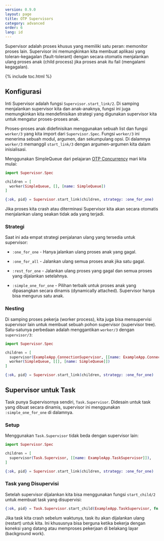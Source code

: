 ```yaml
---
version: 0.9.0
layout: page
title: OTP Supervisors
category: advanced
order: 6
lang: id
---
```


Supervisor adalah proses khusus yang memiliki satu peran: memonitor proses lain. Supervisor ini memungkinkan kita membuat aplikasi yang toleran-kegagalan (fault-tolerant) dengan secara otomatis menjalankan ulang proses anak (child process) jika proses anak itu fail (mengalami kegagalan).

{% include toc.html %}

## Konfigurasi

Inti Supervisor adalah fungsi `Supervisor.start_link/2`.  Di samping menjalankan supervisor kita dan anak-anaknya, fungsi ini juga memungkinkan kita mendefinisikan strategi yang digunakan supervisor kita untuk mengatur proses-proses anak.

Proses-proses anak didefinisikan menggunakan sebuah list dan fungsi `worker/3` yang kita import dari `Supervisor.Spec`.  Fungsi `worker/3` ini menerima sebuah modul, argumen, dan sekumpulang opsi.  Di dalamnya `worker/3` memanggil `start_link/3` dengan argumen-argumen kita dalam inisialisasi.

Menggunakan SimpleQueue dari pelajaran [OTP Concurrency](../../advanced/otp-concurrency) mari kita mulai:

```elixir
import Supervisor.Spec

children = [
  worker(SimpleQueue, [], [name: SimpleQueue])
]

{:ok, pid} = Supervisor.start_link(children, strategy: :one_for_one)
```

Jika proses kita crash atau diterminasi Supervisor kita akan secara otomatis menjalankan ulang seakan tidak ada yang terjadi.

### Strategi

Saat ini ada empat strategi penjalanan ulang yang tersedia untuk supervisor:

+ `:one_for_one` - Hanya jalankan ulang proses anak yang gagal.

+ `:one_for_all` - Jalankan ulang semua proses anak jika satu gagal.

+ `:rest_for_one` - Jalankan ulang proses yang gagal dan semua proses yang dijalankan setelahnya.

+ `:simple_one_for_one` - Pilihan terbaik untuk proses anak yang dipasangkan secara dinamis (dynamically attached). Supervisor hanya bisa mengurus satu anak.

### Nesting

Di samping proses pekerja (worker process), kita juga bisa mensupervisi supervisor lain untuk membuat sebuah pohon supervisor (supervisor tree).  Satu-satunya perbedaan adalah menggantikan `worker/3` dengan `supervisor/3`:

```elixir
import Supervisor.Spec

children = [
  supervisor(ExampleApp.ConnectionSupervisor, [[name: ExampleApp.ConnectionSupervisor]]),
  worker(SimpleQueue, [[], [name: SimpleQueue]])
]

{:ok, pid} = Supervisor.start_link(children, strategy: :one_for_one)
```

## Supervisor untuk Task

Task punya Supervisornya sendiri, `Task.Supervisor`.  Didesain untuk task yang dibuat secara dinamis, supervisor ini menggunakan `:simple_one_for_one` di dalamnya.

### Setup

Menggunakan `Task.Supervisor` tidak beda dengan supervisor lain:

```elixir
import Supervisor.Spec

children = [
  supervisor(Task.Supervisor, [[name: ExampleApp.TaskSupervisor]]),
]

{:ok, pid} = Supervisor.start_link(children, strategy: :one_for_one)
```

### Task yang Disupervisi

Setelah supervisor dijalankan kita bisa menggunakan fungsi `start_child/2` untuk membuat task yang disupervisi:

```elixir
{:ok, pid} = Task.Supervisor.start_child(ExampleApp.TaskSupervisor, fn -> background_work end)
```

Jika task kita crash sebelum waktunya, task itu akan dijalankan ulang (restart) untuk kita.  Ini khususnya bisa berguna ketika bekerja dengan koneksi yang datang atau memproses pekerjaan di belakang layar (background work).

